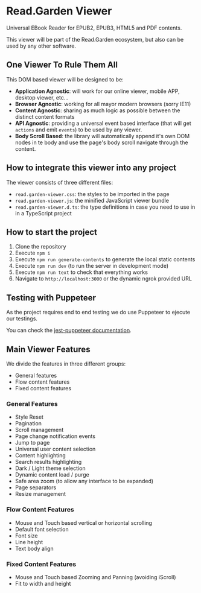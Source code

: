 # Read.Garden Viewer

Universal EBook Reader for EPUB2, EPUB3, HTML5 and PDF contents.

This viewer will be part of the Read.Garden ecosystem, but also can be used by any other software.

## One Viewer To Rule Them All

This DOM based viewer will be designed to be:

- **Application Agnostic**: will work for our online viewer, mobile APP, desktop viewer, etc...
- **Browser Agnostic**: working for all mayor modern browsers (sorry IE11)
- **Content Agnostic**: sharing as much logic as possible between the distinct content formats
- **API Agnostic**: providing a universal event based interface (that will get `actions` and emit `events`) to be used by any viewer.
- **Body Scroll Based**: the library will automatically append it's own DOM nodes in te body and use the page's body scroll navigate through the content.

## How to integrate this viewer into any project

The viewer consists of three different files:

- `read.garden-viewer.css`: the styles to be imported in the page
- `read.garden-viewer.js`: the minified JavaScript viewer bundle
- `read.garden-viewer.d.ts`: the type definitions in case you need to use in in a TypeScript project

## How to start the project

1. Clone the repository
2. Execute `npm i`
3. Execute `npm run generate-contents` to generate the local static contents
4. Execute `npm run dev` (to run the server in development mode)
5. Execute `npm run text` to check that everything works
6. Navigate to `http://localhost:3000` or the dynamic ngrok provided URL

## Testing with Puppeteer

As the project requires end to end testing we do use Puppeteer to ejecute our testings.

You can check the [jest-puppeteer documentation](https://github.com/smooth-code/jest-puppeteer/tree/master#readme).

## Main Viewer Features

We divide the features in three different groups:

- General features
- Flow content features
- Fixed content features

### General Features

- Style Reset
- Pagination
- Scroll management
- Page change notification events
- Jump to page
- Universal user content selection
- Content highlighting
- Search results highlighting
- Dark / Light theme selection
- Dynamic content load / purge
- Safe area zoom (to allow any interface to be expanded)
- Page separators
- Resize management

### Flow Content Features

- Mouse and Touch based vertical or horizontal scrolling
- Default font selection
- Font size
- Line height
- Text body align

### Fixed Content Features

- Mouse and Touch based Zooming and Panning (avoiding iScroll)
- Fit to width and height
